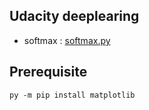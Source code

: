 
## Udacity deeplearing 
- softmax : [softmax.py](https://github.com/GunSik2/ml/udacity-deeplearning/softmax.py) 




## Prerequisite
```
py -m pip install matplotlib
```
